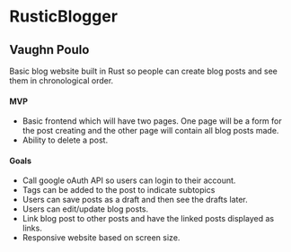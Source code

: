 # RusticBlogger
## Vaughn Poulo

<p>Basic blog website built in Rust so people can create blog posts and see them in chronological order.</p>
 
#### MVP
- Basic frontend which will have two pages. One page will be a form for the post creating and the other page will contain all blog posts made.
- Ability to delete a post.
	
 #### Goals
- Call google oAuth API so users can login to their account.
- Tags can be added to the post to indicate subtopics
- Users can save posts as a draft and then see the drafts later.
- Users can edit/update blog posts.
- Link blog post to other posts and have the linked posts displayed as links.
- Responsive website based on screen size.

